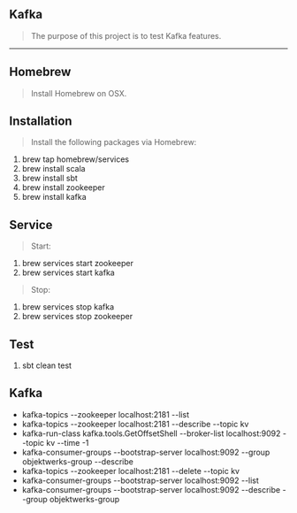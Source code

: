 Kafka
-----
>The purpose of this project is to test Kafka features.

***

Homebrew
--------
>Install Homebrew on OSX.

Installation
------------
>Install the following packages via Homebrew:

1. brew tap homebrew/services
2. brew install scala
3. brew install sbt
4. brew install zookeeper
5. brew install kafka

Service
-------
>Start:

1. brew services start zookeeper
2. brew services start kafka

>Stop:

1. brew services stop kafka
2. brew services stop zookeeper

Test
----
1. sbt clean test

Kafka
-----
* kafka-topics --zookeeper localhost:2181 --list
* kafka-topics --zookeeper localhost:2181 --describe --topic kv
* kafka-run-class kafka.tools.GetOffsetShell --broker-list localhost:9092 --topic kv --time -1
* kafka-consumer-groups --bootstrap-server localhost:9092 --group objektwerks-group --describe
* kafka-topics --zookeeper localhost:2181 --delete --topic kv
* kafka-consumer-groups --bootstrap-server localhost:9092 --list
* kafka-consumer-groups --bootstrap-server localhost:9092 --describe --group objektwerks-group